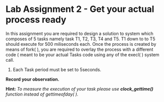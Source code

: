 # Lab Assignment 2 - Get your actual process ready


In this assignment you are required to design a solution to system which composes of 5 tasks namely task T1, T2, T3, T4 and T5. T1 down to to T5 should execute for 500 miliseconds each. Once the process is created by means of fork( ), you are required to overlay the process with a different code ( meant to be your actual Tasks code using any of the execl( ) system call.  

1.	Each Task period must be set to 5seconds. 

**Record your observation.**

**Hint:** *To measure the execution of your task please use **clock_gettime()** function instead of gettimeofday( ).*
